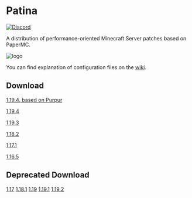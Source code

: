# Patina

[![Discord](https://img.shields.io/discord/833269599449382913?label=Discord)](https://discord.gg/4cVWCyBrDs)

A distribution of performance-oriented Minecraft Server patches based on PaperMC.

![logo](logo.png)

You can find explanation of configuration files on the [wiki](https://github.com/foss-mc/Patina/wiki/Config-Entries).

## Download

[1.19.4, based on Purpur](https://github.com/PatinaMC/Patina/raw/releasespurpur/1.19.4/patina-paperclip-1.19.4-R0.1-SNAPSHOT-reobf.jar)

[1.19.4](https://github.com/PatinaMC/Patina/raw/releases/1.19.4/patina-paperclip-1.19.4-R0.1-SNAPSHOT-reobf.jar)

[1.19.3](https://github.com/PatinaMC/Patina/raw/releases/1.19.3/patina-paperclip-1.19.3-R0.1-SNAPSHOT-reobf.jar)

[1.18.2](https://github.com/PatinaMC/Patina/raw/releases/1.18.2/patina-paperclip-1.18.2-R0.1-SNAPSHOT-reobf.jar)

[1.17.1](https://github.com/PatinaMC/Patina/raw/releases/1.17.1/Patina-1.17.1-R0.1-SNAPSHOT.jar)

[1.16.5](https://github.com/foss-mc/Patina/raw/releases/1.16.5/1.16.5-paperclip.jar)

## Deprecated Download

[1.17](https://github.com/PatinaMC/Patina/raw/releases/1.17/Patina-1.17-R0.1-SNAPSHOT.jar)
[1.18.1](https://github.com/PatinaMC/Patina/raw/releases/1.18.1/patina-paperclip-1.18.1-R0.1-SNAPSHOT-reobf.jar)
[1.19](https://github.com/PatinaMC/Patina/raw/releases/1.19/patina-paperclip-1.19-R0.1-SNAPSHOT-reobf.jar)
[1.19.1](https://github.com/PatinaMC/Patina/raw/releases/1.19.1/patina-paperclip-1.19.1-R0.1-SNAPSHOT-reobf.jar)
[1.19.2](https://github.com/PatinaMC/Patina/raw/releases/1.19.2/patina-paperclip-1.19.2-R0.1-SNAPSHOT-reobf.jar)
